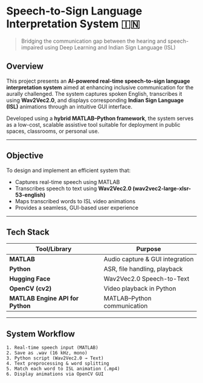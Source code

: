 # Speech-to-Sign Language Interpretation System 🇮🇳

> Bridging the communication gap between the hearing and speech-impaired using Deep Learning and Indian Sign Language (ISL)

## Overview

This project presents an **AI-powered real-time speech-to-sign language interpretation system** aimed at enhancing inclusive communication for the aurally challenged. The system captures spoken English, transcribes it using **Wav2Vec2.0**, and displays corresponding **Indian Sign Language (ISL)** animations through an intuitive GUI interface.

Developed using a **hybrid MATLAB–Python framework**, the system serves as a low-cost, scalable assistive tool suitable for deployment in public spaces, classrooms, or personal use.

---

## Objective

To design and implement an efficient system that:
- Captures real-time speech using MATLAB
- Transcribes speech to text using **Wav2Vec2.0 (wav2vec2-large-xlsr-53-english)**
- Maps transcribed words to ISL video animations
- Provides a seamless, GUI-based user experience

---

## Tech Stack

| Tool/Library     | Purpose                         |
|------------------|---------------------------------|
| **MATLAB**       | Audio capture & GUI integration |
| **Python**       | ASR, file handling, playback    |
| **Hugging Face** | Wav2Vec2.0 Speech-to-Text       |
| **OpenCV (cv2)** | Video playback in Python        |
| **MATLAB Engine API for Python** | MATLAB–Python communication |

---

## System Workflow

```text
1. Real-time speech input (MATLAB)
2. Save as .wav (16 kHz, mono)
️3. Python script (Wav2Vec2.0 → Text)
️4. Text preprocessing & word splitting
️5. Match each word to ISL animation (.mp4)
6. Display animations via OpenCV GUI
